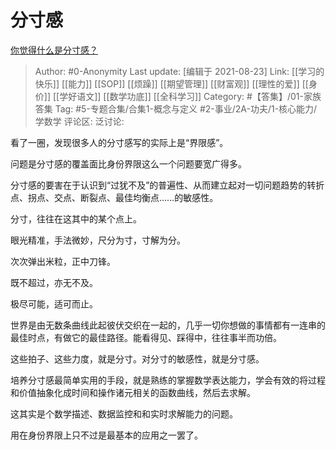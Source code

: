 # 分寸感
[你觉得什么是分寸感？](https://www.zhihu.com/question/421150527/answer/2079317795)

> Author: #0-Anonymity
> Last update: [编辑于 2021-08-23]
> Link: [[学习的快乐]] [[能力]] [[SOP]] [[烦躁]] [[期望管理]] [[财富观]] [[理性的爱]] [[身价]] [[学好语文]] [[数学功底]] [[全科学习]]
> Category: #【答集】/01-家族答集
> Tag: #5-专题合集/合集1-概念与定义 #2-事业/2A-功夫/1-核心能力/学数学
> 评论区:
> 泛讨论:

看了一圈，发现很多人的分寸感写的实际上是“界限感”。

问题是分寸感的覆盖面比身份界限这么一个问题要宽广得多。

分寸感的要害在于认识到“过犹不及”的普遍性、从而建立起对一切问题趋势的转折点、拐点、交点、断裂点、最佳均衡点……的敏感性。

分寸，往往在这其中的某个点上。

眼光精准，手法微妙，尺分为寸，寸解为分。

次次弹出米粒，正中刀锋。

既不超过，亦无不及。

极尽可能，适可而止。

世界是由无数条曲线此起彼伏交织在一起的，几乎一切你想做的事情都有一连串的最佳时点，有做它的最佳路径。能看得见、踩得中，往往事半而功倍。

这些拍子、这些力度，就是分寸。对分寸的敏感性，就是分寸感。

培养分寸感最简单实用的手段，就是熟练的掌握数学表达能力，学会有效的将过程和价值抽象化成时间和操作诸元相关的函数曲线，然后去求解。

这其实是个数学描述、数据监控和和实时求解能力的问题。

用在身份界限上只不过是最基本的应用之一罢了。

